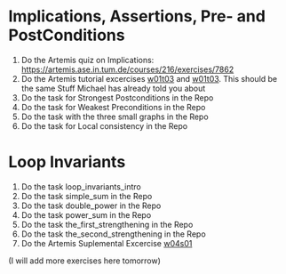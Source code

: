 # Implications, Assertions, Pre- and PostConditions
1. Do the Artemis quiz on Implications: https://artemis.ase.in.tum.de/courses/216/exercises/7862
2. Do the Artemis tutorial excercises [w01t03](https://artemis.ase.in.tum.de/courses/189/exercises6741) and [w01t03](https://artemis.ase.in.tum.de/courses/189/exercises/6742). This should be the same Stuff Michael has already told you about
3. Do the task for Strongest Postconditions in the Repo
4. Do the task for Weakest Preconditions in the Repo
5. Do the task with the three small graphs in the Repo
6. Do the task for Local consistency in the Repo

# Loop Invariants

1. Do the task loop_invariants_intro
2. Do the task simple_sum in the Repo
3. Do the task double_power in the Repo
4. Do the task power_sum in the Repo
5. Do the task the_first_strengthening in the Repo
6. Do the task the_second_strengthening in the Repo
7. Do the Artemis Suplemental Excercise [w04s01](https://artemis.ase.in.tum.de/courses/189/exercises/6892)

(I will add more exercises here tomorrow)
